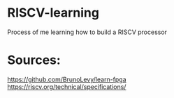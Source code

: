 # RISCV-learning
Process of me learning how to build a RISCV processor

# Sources:
https://github.com/BrunoLevy/learn-fpga
https://riscv.org/technical/specifications/